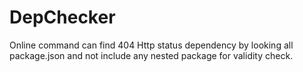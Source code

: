 # DepChecker
Online command can find 404 Http status dependency by looking all package.json and not include any nested package for validity check.
